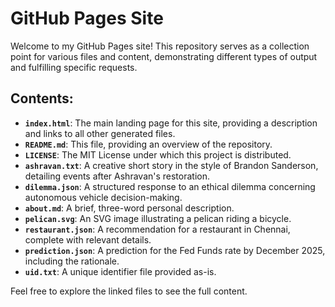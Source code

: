 # GitHub Pages Site

Welcome to my GitHub Pages site! This repository serves as a collection point for various files and content, demonstrating different types of output and fulfilling specific requests.

## Contents:

*   **`index.html`**: The main landing page for this site, providing a description and links to all other generated files.
*   **`README.md`**: This file, providing an overview of the repository.
*   **`LICENSE`**: The MIT License under which this project is distributed.
*   **`ashravan.txt`**: A creative short story in the style of Brandon Sanderson, detailing events after Ashravan's restoration.
*   **`dilemma.json`**: A structured response to an ethical dilemma concerning autonomous vehicle decision-making.
*   **`about.md`**: A brief, three-word personal description.
*   **`pelican.svg`**: An SVG image illustrating a pelican riding a bicycle.
*   **`restaurant.json`**: A recommendation for a restaurant in Chennai, complete with relevant details.
*   **`prediction.json`**: A prediction for the Fed Funds rate by December 2025, including the rationale.
*   **`uid.txt`**: A unique identifier file provided as-is.

Feel free to explore the linked files to see the full content.
